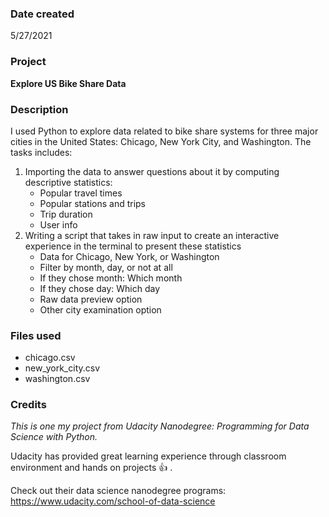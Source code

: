 ### Date created
5/27/2021
### Project
**Explore US Bike Share Data**

### Description
I used Python to explore data related to bike share systems for three major cities in the United States: Chicago, New York City, and Washington. The tasks includes:
1. Importing the data to answer questions about it by computing descriptive statistics:
    * Popular travel times
    * Popular stations and trips
    * Trip duration
    * User info
2. Writing a script that takes in raw input to create an interactive experience in the terminal to present these statistics
    * Data for Chicago, New York, or Washington
    * Filter by month, day, or not at all
    * If they chose month: Which month
    * If they chose day:  Which day
    * Raw data preview option
    * Other city examination option

### Files used
* chicago.csv
* new_york_city.csv
* washington.csv

### Credits
*This is one my project from Udacity Nanodegree: Programming for Data Science with Python.*

Udacity has provided great learning experience through classroom environment and hands on projects :thumbsup: .

Check out their data science nanodegree programs:
https://www.udacity.com/school-of-data-science




